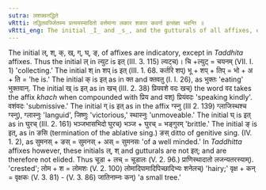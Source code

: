```yaml
---
sutra: लशक्वतद्धिते
vRtti: तद्धितवर्ज्जितस्य प्रत्ययस्यादितो वर्त्तमाना लकार शकार कवर्गा इत्संज्ञा भवन्ति ॥
vRtti_eng: The initial _I_ and _s_, and the gutturals of all affixes, except _taddhita_, are indicatory.
---
```

The initial ल्, श्, क्, ख्, ग्, घ्, ङ्, of affixes are indicatory, except in _Taddhita_ affixes. Thus the initial ल् in ल्युट is इत् (III. 3. 115) ल्यट्च)। चि +ल्युट् = चयनम् (VII. I. 1) 'collecting.' The initial श् in शप् is इत् (III. 1. 68. कर्तरि शप्) भू + शप् + तिप् = भो + अ + ति = 'he is.' The initial क् is इत् as in क्त and क्तवतु (I. I. 26), as भुक्तः 'eating' भुक्तवान्. The initial ख् is इत् as in खच् (III. 2. 38) प्रियवशे वदः खच्) the word वद takes the affix _khach_ when compounded with प्रिय and वश्) प्रियंवदः 'speaking kindly'. वशंवदः 'submissive.' The initial ग् is इत् as in the affix ग्स्नु (III 2. 139) ग्लाजिस्थश्च ग्स्नु), ग्लास्नुः 'languid', जिष्णुः 'victorious,' स्थास्नुः 'unmoveable.' The initial घ् is इत् as in घुरच् (III. 2. 161) भञ्जभासभिदो घुरच्) भञ्ज + घुरच् = भङ्गुरम् 'brittle.' The initial ङ् is इत्, as in ङसि (termination of the ablative sing.) ङस् ditto of genitive sing. (IV. 1. 2), as सुमनस् + ङस् = सुमनस् + अस् = सुमनसः 'of a well minded.' In _Taddhitta_ affixes however, these initials ल्, श् and gutturals are not इत्; and are therefore not elided. Thus चूडा + लच् = चूडालः (V. 2. 96.) प्राणिस्थादातो लजन्यतरस्याम्). 'crested'; लोम + श = लोमशः (V. 2. 100) लोमादिपामादिपिच्छादिभ्यः शनेलच्) 'hairy;' वृक्ष + कन् = वृक्षकः (V. 3. 81) - (V. 3. 86) जातिनाम्नः कन्) 'a small tree.'
